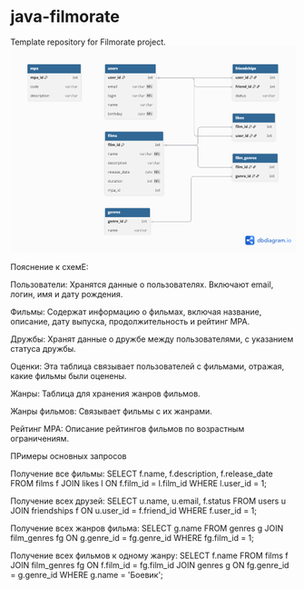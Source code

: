 # java-filmorate
Template repository for Filmorate project.
![ER-диаграмма-filmorate](docs/ER-диаграмма-filmorate.png)


Пояснение к схемЕ:

Пользователи: Хранятся данные о пользователях. Включают email, логин, имя и дату рождения.

Фильмы: Содержат информацию о фильмах, включая название, описание, дату выпуска, продолжительность и рейтинг MPA.

Дружбы: Хранят данные о дружбе между пользователями, с указанием статуса дружбы.

Оценки: Эта таблица связывает пользователей с фильмами, отражая, какие фильмы были оценены.

Жанры: Таблица для хранения жанров фильмов.

Жанры фильмов: Связывает фильмы с их жанрами.

Рейтинг MPA: Описание рейтингов фильмов по возрастным ограничениям.

ПРимеры основных запросов

Получение все фильмы:
SELECT f.name, f.description, f.release_date
FROM films f
JOIN likes l ON f.film_id = l.film_id
WHERE l.user_id = 1;

Получение всех друзей:
SELECT u.name, u.email, f.status
FROM users u
JOIN friendships f ON u.user_id = f.friend_id
WHERE f.user_id = 1;

Получение всех жанров фильма:
SELECT g.name
FROM genres g
JOIN film_genres fg ON g.genre_id = fg.genre_id
WHERE fg.film_id = 1;

Получение всех фильмов к одному жанру:
SELECT f.name
FROM films f
JOIN film_genres fg ON f.film_id = fg.film_id
JOIN genres g ON fg.genre_id = g.genre_id
WHERE g.name = 'Боевик';
